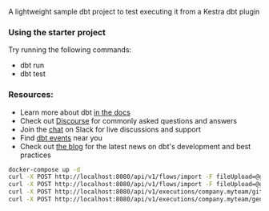 A lightweight sample dbt project to test executing it from a Kestra dbt plugin

### Using the starter project

Try running the following commands:
- dbt run
- dbt test

### Resources:
- Learn more about dbt [in the docs](https://docs.getdbt.com/docs/introduction)
- Check out [Discourse](https://discourse.getdbt.com/) for commonly asked questions and answers
- Join the [chat](https://community.getdbt.com/) on Slack for live discussions and support
- Find [dbt events](https://events.getdbt.com) near you
- Check out [the blog](https://blog.getdbt.com/) for the latest news on dbt's development and best practices


```bash
docker-compose up -d
curl -X POST http://localhost:8080/api/v1/flows/import -F fileUpload=@git_sync.yaml
curl -X POST http://localhost:8080/api/v1/flows/import -F fileUpload=@generate_dbt_flow.yaml
curl -X POST http://localhost:8080/api/v1/executions/company.myteam/git_sync?wait=true
curl -X POST http://localhost:8080/api/v1/executions/company.myteam/generate_dbt_flow?wait=true
```

